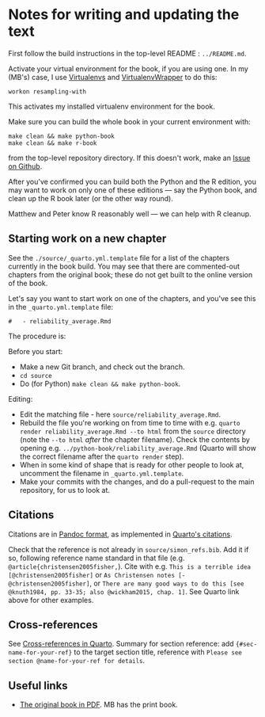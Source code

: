 # Notes for writing and updating the text

First follow the build instructions in the top-level README : `../README.md`.

Activate your virtual environment for the book, if you are using one.  In my
(MB's) case, I use [Virtualenvs](https://virtualenv.pypa.io) and
[VirtualenvWrapper](https://virtualenvwrapper.readthedocs.io) to do this:

```
workon resampling-with
```

This activates my installed virtualenv environment for the book.


Make sure you can build the whole book in your current environment with:

```
make clean && make python-book
make clean && make r-book
```

from the top-level repository directory.   If this doesn't work, make an [Issue
on Github](https://github.com/resampling-stats/resampling-with/issues).

After you've confirmed you can build both the Python and the R edition, you may
want to work on only one of these editions — say the Python book, and clean up
the R book later (or the other way round).

Matthew and Peter know R reasonably well — we can help with R cleanup.

## Starting work on a new chapter

See the `./source/_quarto.yml.template` file for a list of the chapters
currently in the book build.  You may see that there are commented-out chapters
from the original book; these do not get built to the online version of the
book.

Let's say you want to start work on one of the chapters, and you've see this in the `_quarto.yml.template` file:

```
#   - reliability_average.Rmd
```

The procedure is:

Before you start:

* Make a new Git branch, and check out the branch.
* `cd source`
* Do (for Python) `make clean && make python-book`.

Editing:

* Edit the matching file - here `source/reliability_average.Rmd`.
* Rebuild the file you're working on from time to time with e.g. `quarto render
reliability_average.Rmd --to html` from the `source` directory (note the `--to
html` _after_ the chapter filename).  Check the contents by opening e.g.
`../python-book/reliability_average.Rmd` (Quarto will show the correct filename
after the `quarto render` step).
* When in some kind of shape that is ready for other people to look at,
uncomment the filename in `_quarto.yml.template`.
* Make your commits with the changes, and do a pull-request to the main
repository, for us to look at.

## Citations

Citations are in [Pandoc format](https://pandoc.org/MANUAL.html#citations), as
implemented in [Quarto's
citations](https://quarto.org/docs/authoring/footnotes-and-citations.html).

Check that the reference is not already in `source/simon_refs.bib`.  Add it if
so, following reference name standard in that file (e.g.
`@article{christensen2005fisher,`).  Cite with e.g. `This is a terrible idea
[@christensen2005fisher]` or `As Christensen notes [-@christensen2005fisher]`,
or `There are many good ways to do this [see @knuth1984, pp. 33-35; also
@wickham2015, chap. 1]`.  See Quarto link above for other examples.

## Cross-references

See [Cross-references in
Quarto](https://quarto.org/docs/authoring/cross-references.html).  Summary for
section reference: add `{#sec-name-for-your-ref}` to the target section title,
reference with `Please see section @name-for-your-ref for details`.

## Useful links

* [The original book in PDF](https://resample.com/intro-text-online). MB has
the print book.
